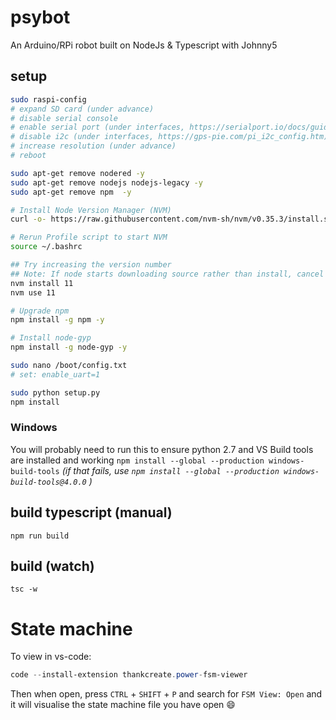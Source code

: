 # psybot
An Arduino/RPi robot built on NodeJs &amp; Typescript with Johnny5

## setup
```bash
sudo raspi-config
# expand SD card (under advance)
# disable serial console
# enable serial port (under interfaces, https://serialport.io/docs/guide-installation#raspberry-pi-linux)
# disable i2c (under interfaces, https://gps-pie.com/pi_i2c_config.htm)
# increase resolution (under advance)
# reboot

sudo apt-get remove nodered -y
sudo apt-get remove nodejs nodejs-legacy -y
sudo apt-get remove npm  -y

# Install Node Version Manager (NVM)
curl -o- https://raw.githubusercontent.com/nvm-sh/nvm/v0.35.3/install.sh | bash

# Rerun Profile script to start NVM
source ~/.bashrc 

## Try increasing the version number
## Note: If node starts downloading source rather than install, cancel and decrease the version number
nvm install 11
nvm use 11

# Upgrade npm
npm install -g npm -y

# Install node-gyp
npm install -g node-gyp -y

sudo nano /boot/config.txt
# set: enable_uart=1

sudo python setup.py
npm install
```

### Windows
You will probably need to run this to ensure python 2.7 and VS Build tools are installed and working
`npm install --global --production windows-build-tools`
_(if that fails, use `npm install --global --production windows-build-tools@4.0.0` )_

## build typescript (manual)
`npm run build`

## build (watch)
`tsc -w`

# State machine
To view in vs-code:
```powershell
code --install-extension thankcreate.power-fsm-viewer
```

Then when open, press `CTRL` + `SHIFT` + `P` and search for `FSM View: Open` and it will visualise the state machine file you have open :smile: